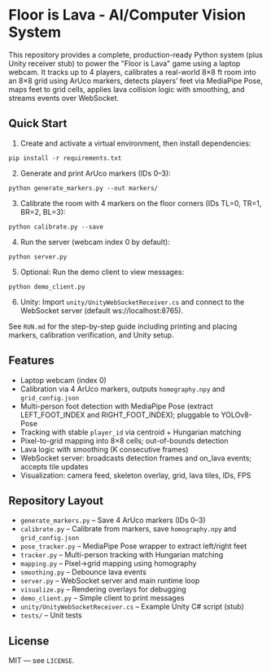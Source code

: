 # Floor is Lava - AI/Computer Vision System

This repository provides a complete, production-ready Python system (plus Unity receiver stub) to power the "Floor is Lava" game using a laptop webcam. It tracks up to 4 players, calibrates a real-world 8×8 ft room into an 8×8 grid using ArUco markers, detects players’ feet via MediaPipe Pose, maps feet to grid cells, applies lava collision logic with smoothing, and streams events over WebSocket.

## Quick Start

1) Create and activate a virtual environment, then install dependencies:
```
pip install -r requirements.txt
```

2) Generate and print ArUco markers (IDs 0–3):
```
python generate_markers.py --out markers/
```

3) Calibrate the room with 4 markers on the floor corners (IDs TL=0, TR=1, BR=2, BL=3):
```
python calibrate.py --save
```

4) Run the server (webcam index 0 by default):
```
python server.py
```

5) Optional: Run the demo client to view messages:
```
python demo_client.py
```

6) Unity: Import `unity/UnityWebSocketReceiver.cs` and connect to the WebSocket server (default ws://localhost:8765).

See `RUN.md` for the step-by-step guide including printing and placing markers, calibration verification, and Unity setup.

## Features
- Laptop webcam (index 0)
- Calibration via 4 ArUco markers, outputs `homography.npy` and `grid_config.json`
- Multi-person foot detection with MediaPipe Pose (extract LEFT_FOOT_INDEX and RIGHT_FOOT_INDEX); pluggable to YOLOv8-Pose
- Tracking with stable `player_id` via centroid + Hungarian matching
- Pixel-to-grid mapping into 8×8 cells; out-of-bounds detection
- Lava logic with smoothing (K consecutive frames)
- WebSocket server: broadcasts detection frames and on_lava events; accepts tile updates
- Visualization: camera feed, skeleton overlay, grid, lava tiles, IDs, FPS

## Repository Layout
- `generate_markers.py` – Save 4 ArUco markers (IDs 0–3)
- `calibrate.py` – Calibrate from markers, save `homography.npy` and `grid_config.json`
- `pose_tracker.py` – MediaPipe Pose wrapper to extract left/right feet
- `tracker.py` – Multi-person tracking with Hungarian matching
- `mapping.py` – Pixel→grid mapping using homography
- `smoothing.py` – Debounce lava events
- `server.py` – WebSocket server and main runtime loop
- `visualize.py` – Rendering overlays for debugging
- `demo_client.py` – Simple client to print messages
- `unity/UnityWebSocketReceiver.cs` – Example Unity C# script (stub)
- `tests/` – Unit tests

## License
MIT — see `LICENSE`. 